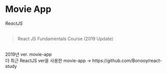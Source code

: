 # Movie App 
###### ReactJS

>React JS Fundamentals Course (2019 Update)
<br>
2019년 ver. movie-app
<br>
더 최근 ReactJS ver을 사용한 movie-app -> https://github.com/Bonooy/react-study 